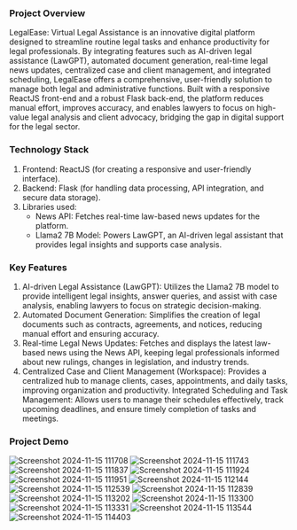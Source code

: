 ### Project Overview
LegalEase: Virtual Legal Assistance is an innovative digital platform designed to streamline routine legal tasks and enhance productivity for legal professionals. By integrating features such as AI-driven legal assistance (LawGPT), automated document generation, real-time legal news updates, centralized case and client management, and integrated scheduling, LegalEase offers a comprehensive, user-friendly solution to manage both legal and administrative functions. Built with a responsive ReactJS front-end and a robust Flask back-end, the platform reduces manual effort, improves accuracy, and enables lawyers to focus on high-value legal analysis and client advocacy, bridging the gap in digital support for the legal sector.

### Technology Stack
1. Frontend: ReactJS (for creating a responsive and user-friendly interface).
2. Backend: Flask (for handling data processing, API integration, and secure data storage).
3. Libraries used:
   - News API: Fetches real-time law-based news updates for the platform.
   - Llama2 7B Model: Powers LawGPT, an AI-driven legal assistant that provides legal insights and supports case analysis.

### Key Features
1. AI-driven Legal Assistance (LawGPT): Utilizes the Llama2 7B model to provide intelligent legal insights, answer queries, and assist with case analysis, enabling lawyers to focus on strategic decision-making.
2. Automated Document Generation: Simplifies the creation of legal documents such as contracts, agreements, and notices, reducing manual effort and ensuring accuracy.
3. Real-time Legal News Updates: Fetches and displays the latest law-based news using the News API, keeping legal professionals informed about new rulings, changes in legislation, and industry trends.
4. Centralized Case and Client Management (Workspace): Provides a centralized hub to manage clients, cases, appointments, and daily tasks, improving organization and productivity.
Integrated Scheduling and Task Management: Allows users to manage their schedules effectively, track upcoming deadlines, and ensure timely completion of tasks and meetings.

### Project Demo
![Screenshot 2024-11-15 111708](https://github.com/user-attachments/assets/abf59dbf-5f4c-4e2b-b3af-d62bf12613f3)
![Screenshot 2024-11-15 111743](https://github.com/user-attachments/assets/b15b3546-3c0f-4cff-a1e4-710ef8c5c149)
![Screenshot 2024-11-15 111837](https://github.com/user-attachments/assets/684e9aa9-fdd7-4955-b2fb-0bc57f287505)
![Screenshot 2024-11-15 111924](https://github.com/user-attachments/assets/db6832a2-2be9-4592-a0b9-d2866b9f4a8e)
![Screenshot 2024-11-15 111951](https://github.com/user-attachments/assets/29db20fc-c9b4-474d-b995-acb183da1408)
![Screenshot 2024-11-15 112144](https://github.com/user-attachments/assets/bbe49144-3bc4-4632-a18f-7a0b76ae228d)
![Screenshot 2024-11-15 112539](https://github.com/user-attachments/assets/97b37610-ba1b-4a4c-9d7f-4e8f37ba6348)
![Screenshot 2024-11-15 112839](https://github.com/user-attachments/assets/3ff0861e-8e7e-4bec-b72b-d216ce2d8e0b)
![Screenshot 2024-11-15 113202](https://github.com/user-attachments/assets/9081d24d-e7ce-4009-9d4f-b8c1b2706d62)
![Screenshot 2024-11-15 113300](https://github.com/user-attachments/assets/3ad4cd0a-20e7-4aa1-9388-fb51cb0ba58c)
![Screenshot 2024-11-15 113331](https://github.com/user-attachments/assets/56aae333-70a6-4f2b-8afd-e33a9e5dbffb)
![Screenshot 2024-11-15 113544](https://github.com/user-attachments/assets/df172709-b771-48ad-bd57-a4009b7aa9a8)
![Screenshot 2024-11-15 114403](https://github.com/user-attachments/assets/005f0448-052a-46ba-954e-946bba1ef7c9)

















